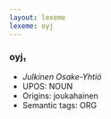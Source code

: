 ```yaml
---
layout: lexeme
lexeme: oyj
---
```


###  oyj₁

* _Julkinen Osake-Yhtiö_
* UPOS:  NOUN
* Origins: joukahainen 
* Semantic tags:  ORG

